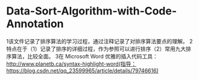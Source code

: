 # Data-Sort-Algorithm-with-Code-Annotation
1该文件记录了排序算法的学习过程，通过注释记录了对排序算法要点的理解。
2特点在于（1）记录了排序的详细过程，作为参照可以进行排序（2）常用九大排序算法，比较全面。
3在 Microsoft Word 优雅的插入代码工具：http://www.planetb.ca/syntax-highlight-word(指导：https://blog.csdn.net/qq_23599965/article/details/79746616)
